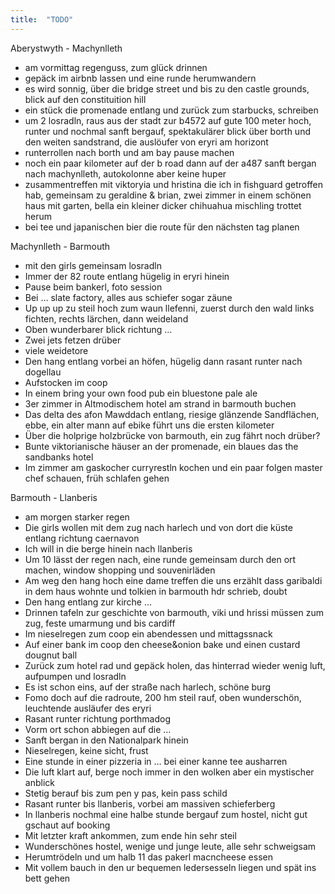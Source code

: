 ```yaml
---
title:  "TODO"
---
```


Aberystwyth - Machynlleth
* am vormittag regenguss, zum glück drinnen
* gepäck im airbnb lassen und eine runde herumwandern
* es wird sonnig, über die bridge street und bis zu den castle grounds, blick auf den constituition hill
* ein stück die promenade entlang und zurück zum starbucks, schreiben
* um 2 losradln, raus aus der stadt zur b4572 auf gute 100 meter hoch, runter und nochmal sanft bergauf, spektakulärer blick über borth und den weiten sandstrand, die auslöufer von eryri am horizont
* runterrollen nach borth und am bay pause machen
* noch ein paar kilometer auf der b road dann auf der a487 sanft bergan nach machynlleth, autokolonne aber keine huper
* zusammentreffen mit viktoryia und hristina die ich in fishguard getroffen hab, gemeinsam zu geraldine & brian, zwei zimmer in einem schönen haus mit garten, bella ein kleiner dicker chihuahua mischling trottet herum
* bei tee und japanischen bier die route für den nächsten tag planen

Machynlleth - Barmouth
* mit den girls gemeinsam losradln
* Immer der 82 route entlang hügelig in eryri hinein
* Pause beim bankerl, foto session
* Bei … slate factory, alles aus schiefer sogar zäune
* Up up up zu steil hoch zum waun llefenni, zuerst durch den wald links fichten, rechts lärchen, dann weideland
* Oben wunderbarer blick richtung …
* Zwei jets fetzen drüber
* viele weidetore
* Den hang entlang vorbei an höfen, hügelig dann rasant runter nach dogellau
* Aufstocken im coop
* In einem bring your own food pub ein bluestone pale ale
* 3er zimmer in Altmodischem hotel am strand in barmouth buchen
* Das delta des afon Mawddach entlang, riesige glänzende Sandflächen, ebbe, ein alter mann auf ebike führt uns die ersten kilometer
* Über die holprige holzbrücke von barmouth, ein zug fährt noch drüber?
* Bunte viktorianische häuser an der promenade, ein blaues das the sandbanks hotel
* Im zimmer am gaskocher curryrestln kochen und ein paar folgen master chef schauen, früh schlafen gehen

Barmouth - Llanberis

* am morgen starker regen
* Die girls wollen mit dem zug nach harlech und von dort die küste entlang richtung caernavon 
* Ich will in die berge hinein nach llanberis
* Um 10 lässt der regen nach, eine runde gemeinsam durch den ort machen, window shopping und souvenirläden 
* Am weg den hang hoch eine dame treffen die uns erzählt dass garibaldi in dem haus wohnte und tolkien in barmouth hdr schrieb, doubt
* Den hang entlang zur kirche … 
* Drinnen tafeln zur geschichte von barmouth, viki und hrissi müssen zum zug, feste umarmung und bis cardiff
* Im nieselregen zum coop ein abendessen und mittagssnack
* Auf einer bank im coop den cheese&onion bake und einen custard dougnut ball
* Zurück zum hotel rad und gepäck holen, das hinterrad wieder wenig luft, aufpumpen und losradln
* Es ist schon eins, auf der straße nach harlech, schöne burg
* Fomo doch auf die radroute, 200 hm steil rauf, oben wunderschön, leuchtende ausläufer des eryri
* Rasant runter richtung porthmadog
* Vorm ort schon abbiegen auf die …
* Sanft bergan in den Nationalpark hinein
* Nieselregen, keine sicht, frust
* Eine stunde in einer pizzeria in … bei einer kanne tee ausharren
* Die luft klart auf, berge noch immer in den wolken aber ein mystischer anblick
* Stetig berauf bis zum pen y pas, kein pass schild
* Rasant runter bis llanberis, vorbei am massiven schieferberg
* In llanberis nochmal eine halbe stunde bergauf zum hostel, nicht gut gschaut auf booking
* Mit letzter kraft ankommen, zum ende hin sehr steil
* Wunderschönes hostel, wenige und junge leute, alle sehr schweigsam
* Herumtrödeln und um halb 11 das pakerl macncheese essen
* Mit vollem bauch in den ur bequemen ledersesseln liegen und spät ins bett gehen
